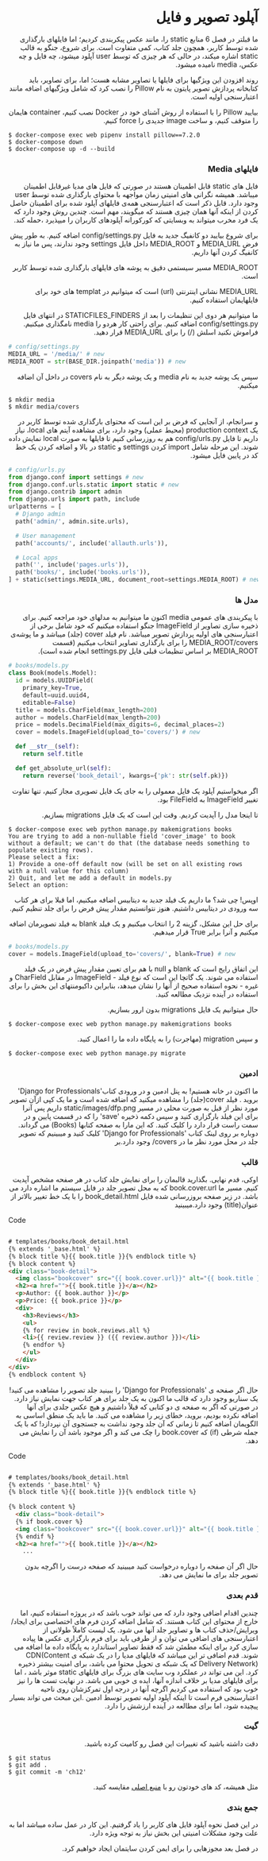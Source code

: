 <div dir="rtl">

# آپلود تصویر و فایل

ما قبلتر در فصل 6 منابع static را، مانند عکس پیکربندی کردیم؛ اما فایلهای بارگذاری شده توسط کاربر، همچون جلد کتاب، کمی متفاوت است. برای شروع، جنگو به قالب static اشاره میکند، در حالی که هر چیزی که توسط user آپلود میشود، چه فایل و چه عکس، media نامیده میشود.

روند افزودن این ویژگیها برای فایلها یا تصاویر مشابه هست؛ اما، برای تصاویر، باید کتابخانه پردازش تصویر پایتون به نام Pillow را نصب کرد که شامل ویژگیهای اضافه مانند اعتبارسنجی اولیه است.

بیایید Pillow را با استفاده از روش آشنای خود در Docker نصب کنیم، container هایمان را متوقف کنیم، و ساخت image جدیدی را force کنیم.

<div dir="ltr">

```shell
$ docker-compose exec web pipenv install pillow==7.2.0
$ docker-compose down
$ docker-compose up -d --build
```

</div>

### فایلهای Media

فایل های static قابل اطمینان هستند در صورتی که فایل های مدیا غیرقابل اطمینان میباشد. همیشه نگرانی های امنیتی زمان مواجهه با محتوای بارگذاری شده توسط user وجود دارد. قابل ذکر است که اعتبارسنجی همه‌ی فایلهای آپلود شده برای اطمینان حاصل کردن از اینکه آنها همان چیزی هستند که میگویند، مهم است. چندین روش وجود دارد که یک فرد مخرب میتواند به وبسایتی که کورکورانه آپلودهای کاربران را میپذیرد ،حمله کند.

برای شروع بیایید دو کانفیگ جدید به فایل config/settings.py اضافه کنیم. به طور پیش فرض MEDIA_URL و MEDIA_ROOT داخل فایل settings وجود ندارند، پس ما نیاز به کانفیگ کردن آنها داریم.

MEDIA_ROOT مسیر سیستمی دقیق به پوشه های فایلهای بارگذاری شده توسط کاربر است.

MEDIA_URL نشانی اینترنتی (url) است که میتوانیم در templat های خود برای فایلهایمان استفاده کنیم.

ما میتوانیم هر دوی این تنظیمات را بعد از STATICFILES_FINDERS در انتهای فایل config/settings.py اضافه کنیم. برای راحتی کار هردو را media نامگذاری میکنیم. فراموش نکنید اسلش (/) را برای MEDIA_URL قرار دهید.

<div dir="ltr">

```python
# config/settings.py
MEDIA_URL = '/media/' # new
MEDIA_ROOT = str(BASE_DIR.joinpath('media')) # new
```

</div>

سپس یک پوشه جدید به نام media و یک پوشه دیگر به نام covers در داخل آن اضافه میکنیم.

<div dir="ltr">

```shell
$ mkdir media
$ mkdir media/covers
```

</div>

و سرانجام، از آنجایی که فرض بر این است که محتوای بارگذاری شده توسط کاربر در یک production context (محیط عملی) وجود دارد، برای مشاهده آیتم های local، نیاز داریم تا فایل config/urls.py هم به روزرسانی کنیم تا فایلها به صورت local نمایش داده شوند. این مرحله شامل import کردن settings و static در بالا و اضافه کردن یک خط کد در پایین فایل میشود.

<div dir="ltr">

```python
# config/urls.py
from django.conf import settings # new
from django.conf.urls.static import static # new
from django.contrib import admin
from django.urls import path, include
urlpatterns = [
  # Django admin
  path('admin/', admin.site.urls),

  # User management
  path('accounts/', include('allauth.urls')),

  # Local apps
  path('', include('pages.urls')),
  path('books/', include('books.urls')),
] + static(settings.MEDIA_URL, document_root=settings.MEDIA_ROOT) # new
```

</div>

### مدل ها

با پیکربندی های عمومی media اکنون ما میتوانیم به مدلهای خود مراجعه کنیم. برای ذخیره سازی تصاویر از ImageField جنگو استفاده میکنیم که خود شامل برخی از اعتبارسنجی های اولیه پردازش تصویر میباشد. نام فیلد cover (جلد) میباشد و ما پوشه‌ی MEDIA_ROOT/covers را برای بارگذاری تصاویر انتخاب میکنیم (قسمت MEDIA_ROOT بر اساس تنظیمات قبلی فایل settings.py انجام شده است).

<div dir="ltr">

```python
# books/models.py
class Book(models.Model):
  id = models.UUIDField(
    primary_key=True,
    default=uuid.uuid4,
    editable=False)
  title = models.CharField(max_length=200)
  author = models.CharField(max_length=200)
  price = models.DecimalField(max_digits=6, decimal_places=2)
  cover = models.ImageField(upload_to='covers/') # new

  def __str__(self):
    return self.title

  def get_absolute_url(self):
    return reverse('book_detail', kwargs={'pk': str(self.pk)})
```

</div>

اگر میخواستیم آپلود یک فایل معمولی را به جای یک فایل تصویری مجاز کنیم، تنها تفاوت تغییر ImageField به FileField بود.

تا اینجا مدل را آپدیت کردیم. وقت این است که یک فایل migrations بسازیم.

<div dir="ltr">

```shell
$ docker-compose exec web python manage.py makemigrations books
You are trying to add a non-nullable field 'cover_image' to book without a default; we can't do that (the database needs something to populate existing rows).
Please select a fix:
1) Provide a one-off default now (will be set on all existing rows with a null value for this column)
2) Quit, and let me add a default in models.py
Select an option:
```

</div>

اوپس! چی شد؟ ما داریم یک فیلد جدید به دیتابیس اضافه میکنیم، اما قبلا برای هر کتاب سه ورودی در دیتابیس داشتیم. هنوز نتوانستیم مقدار پیش فرض را برای جلد تنظیم کنیم.

برای حل این مشکل، گزینه 2 را انتخاب میکنیم و یک فیلد blank به فیلد تصویرمان اضافه میکنیم و آنرا برابر True قرار میدهیم.

<div dir="ltr">

```python
# books/models.py
cover = models.ImageField(upload_to='covers/', blank=True) # new
```

</div>

این اتفاق رایج است که blank و null با هم برای تعیین مقدار پیش فرض در یک فیلد استفاده می شوند. یک گاتچا این است که نوع فیلد - ImageField در مقابل CharField و غیره - نحوه استفاده صحیح از آنها را نشان میدهد، بنابراین داکیومنتهای این بخش را برای استفاده در آینده نزدیک مطالعه کنید.

حال میتوانیم یک فایل migrations بدون ارور بسازیم.

<div dir="ltr">

```shell
$ docker-compose exec web python manage.py makemigrations books
```

</div>

و سپس migration (مهاجرت) را به پایگاه داده ما را اعمال کنید.

<div dir="ltr">

```shell
$ docker-compose exec web python manage.py migrate
```

</div>

  ### ادمین 
  
ما اکنون در خانه هستیم! به پنل ادمین و در ورودی کتاب'Django for Professionals' بروید . فیلد cover(جلد) را مشاهده میکنید که اضافه شده است و   ما یک کپی ازآن تصویر مورد نظر از قبل به صورت محلی در مسیر static/images/dfp.png داریم پس آنرا برای این فیلد بارگزاری کنید و سپس دکمه ذخیره 'save' را که در قسمت پایین و در سمت راست قرار دارد را کلیک کنید.
که این مارا به صفحه کتابها (Books) می گرداند. دوباره بر روی لینک کتاب 'Django for Professionals' کلیک کنید و میبینیم که تصویر جلد در محل مورد نظر ما در covers/ وجود دارد.بر
  
  ### قالب
  
  اوکی، قدم نهایی. بگذارید قالبمان را برای نمایش جلد کتاب در هر صفحه مشخص آپدیت کنیم. مسیر ما book.cover.url که به محل تصویر جلد در فایل سیستم ما اشاره دارد می باشد.
 در زیر  صفحه بروزرسانی شده فایل book_detail.html را با یک خط تغییر بالاتر از عنوان(title) وجود دارد.میبینید
  
<div dir='ltr'>
  
Code
```html

# templates/books/book_detail.html
{% extends '_base.html' %}
{% block title %}{{ book.title }}{% endblock title %}
{% block content %}
<div class="book-detail">
  <img class="bookcover" src="{{ book.cover.url}}" alt="{{ book.title }}">
  <h2><a href="">{{ book.title }}</a></h2>
  <p>Author: {{ book.author }}</p>
  <p>Price: {{ book.price }}</p>
  <div>
    <h3>Reviews</h3>
    <ul>
    {% for review in book.reviews.all %}
    <li>{{ review.review }} ({{ review.author }})</li>
    {% endfor %}
    </ul>
  </div>
</div>
{% endblock content %}
```
</div>
  حال اگر صفحه ی 'Django for Professionals' را ببینید جلد تصویر را مشاهده می کنید!
  یک سناریو وجود دارد که قالب ما اکنون به یک جلد برای هر کتاب جهت نمایش نیاز دارد. در صورتی که اگر به صفحه ی دو کتابی که قبلاً داشتیم و هیچ عکس جلدی برای آنها اضافه نکرده بودیم، بروید، خطای زیر را مشاهده می کنید.
  ما باید یک منطق اساسی به الگویمان اضافه کنیم تا زمانی که آن جلد وجود نداشت به جستجوی آن نپردازد! که با یک جمله شرطی (if) که book.cover را چک می کند و اگر موجود باشد آن را نمایش می دهد.
<div dir='ltr'>
  
Code  
```html

# templates/books/book_detail.html
{% extends '_base.html' %}
{% block title %}{{ book.title }}{% endblock title %}
  
{% block content %}
  <div class="book-detail">
  {% if book.cover %}
  <img class="bookcover" src="{{ book.cover.url}}" alt="{{ book.title }}">
  {% endif %}
  <h2><a href="">{{ book.title }}</a></h2>
    ...
```
  
</div>
  حال اگر آن صفحه را دوباره درخواست کنید میبینید که صفحه درست را اگرچه بدون تصویر جلد برای ما نمایش می دهد.
  
  ### قدم بعدی
  
  چندین اقدام اضافی وجود دارد که می تواند خوب باشد که در پروژه استفاده کنیم، اما خارج از محتوای این کتاب هستند. که شامل اضافه کردن فرم های اختصاصی برای ایجاد/ویرایش/حذف کتاب ها و تصاویر جلد آنها می شود. یک لیست کاملاً طولانی از اعتبارسنجی های اضافی می توان و از طرفی باید برای فرم بارگزاری عکس ها پیاده سازی کرد برای اینکه مطمئن شد که فقط تصاویر استاندارد به پایگاه داده ما اضافه می شوند.
  قدم اضافی تر این میباشد که فایلهای مدیا را در یک شبکه ی CDN(Content Delivery Network) که یک شبکه ی تحویل محتوا می باشد، برای امنیت بیشتر ذخیره کرد. این می تواند در عملکرد وب سایت های بزرگ برای فایلهای static موثر باشد ، اما برای فایلهای مدیا بر خلاف اندازه آنها، ایده ی خوبی می باشد.
در نهایت تست ها را نیز خوب بود که استفاده می کردیم اگرچه آنها در درجه اول تمرکزشان روی ناحیه اعتبارسنجی فرم است تا اینکه آپلود اولیه تصویر توسط ادمین   .این مبحث می تواند بسیار پیچیده شود، اما برای مطالعه در آینده ارزشش را دارد.

  ### گیت

دقت داشته باشید که تغییرات این فصل رو کامیت کرده باشید.

<div dir="ltr">

```shell
$ git status
$ git add .
$ git commit -m 'ch12'
```

</div>

مثل همیشه، کد های خودتون رو با [منبع اصلی](https://github.com/wsvincent/djangoforprofessionals/tree/master/ch12-file-image-uploads) مقایسه کنید.

### جمع بندی

در این فصل نحوه آپلود فایل های کاربر را یاد گرفتیم. این کار در عمل ساده میباشد اما  به علت وجود مشکلات امنیتی این بخش نیاز به توجه ویژه دارد.

در فصل بعد مجوزهایی را برای ایمن کردن سایتمان ایجاد خواهیم کرد.

</div>
